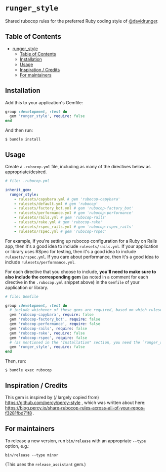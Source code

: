 # `runger_style`

Shared rubocop rules for the preferred Ruby coding style of [@davidrunger][1].

[1]: https://github.com/davidrunger/

## Table of Contents

<!--ts-->
* [runger_style](#runger_style)
   * [Table of Contents](#table-of-contents)
   * [Installation](#installation)
   * [Usage](#usage)
   * [Inspiration / Credits](#inspiration--credits)
   * [For maintainers](#for-maintainers)

<!-- Created by https://github.com/ekalinin/github-markdown-toc -->
<!-- Added by: david, at: Sat Mar 22 04:48:36 AM CDT 2025 -->

<!--te-->

## Installation

Add this to your application's Gemfile:

```rb
group :development, :test do
  gem 'runger_style', require: false
end
```

And then run:

```
$ bundle install
```

## Usage

Create a `.rubocop.yml` file, including as many of the directives below as appropriate/desired.

```yml
# file: .rubocop.yml

inherit_gem:
  runger_style:
    - rulesets/capybara.yml # gem 'rubocop-capybara'
    - rulesets/default.yml # gem 'rubocop'
    - rulesets/factory_bot.yml # gem 'rubocop-factory_bot'
    - rulesets/performance.yml # gem 'rubocop-performance'
    - rulesets/rails.yml # gem 'rubocop-rails'
    - rulesets/rake.yml # gem 'rubocop-rake'
    - rulesets/rspec_rails.yml # gem 'rubocop-rspec_rails'
    - rulesets/rspec.yml # gem 'rubocop-rspec'
```

For example, if you're setting up rubocop configuration for a Ruby on Rails app, then it's a good
idea to include `rulesets/rails.yml`. If your application or library uses RSpec for testing, then
it's a good idea to include `rulesets/rspec.yml`. If you care about performance, then it's a good
idea to include `rulesets/performance.yml`.

For each directive that you choose to include, **you'll need to make sure to also include the
corresponding gem** (as noted in a comment for each directive in the `.rubocop.yml` snippet above)
in the `Gemfile` of your application or library.

```rb
# file: Gemfile

group :development, :test do
  # include whichever of these gems are required, based on which ruleset(s) you use
  gem 'rubocop-capybara', require: false
  gem 'rubocop-factory_bot', require: false
  gem 'rubocop-performance', require: false
  gem 'rubocop-rails', require: false
  gem 'rubocop-rake', require: false
  gem 'rubocop-rspec', require: false
  # (as mentioned in the "Installation" section, you need the `runger_style` gem itself, too)
  gem 'runger_style', require: false
end
```

Then, run:

```
$ bundle exec rubocop
```

## Inspiration / Credits

This gem is inspired by (/ largely copied from) https://github.com/percy/percy-style , which was
written about here: https://blog.percy.io/share-rubocop-rules-across-all-of-your-repos-f3281fbd71f8
.

## For maintainers

To release a new version, run `bin/release` with an appropriate `--type` option, e.g.:

```
bin/release --type minor
```

(This uses the `release_assistant` gem.)
